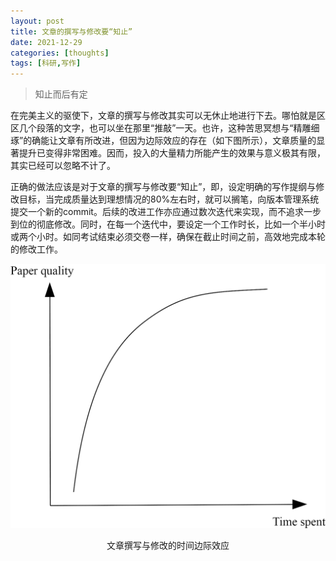 ```yaml
---
layout: post
title: 文章的撰写与修改要“知止”
date: 2021-12-29
categories: [thoughts]
tags: [科研,写作]
---
```


> 知止而后有定

在完美主义的驱使下，文章的撰写与修改其实可以无休止地进行下去。哪怕就是区区几个段落的文字，也可以坐在那里“推敲”一天。也许，这种苦思冥想与“精雕细琢”的确能让文章有所改进，但因为边际效应的存在（如下图所示），文章质量的显著提升已变得非常困难。因而，投入的大量精力所能产生的效果与意义极其有限，其实已经可以忽略不计了。

正确的做法应该是对于文章的撰写与修改要“知止”，即，设定明确的写作提纲与修改目标，当完成质量达到理想情况的80%左右时，就可以搁笔，向版本管理系统提交一个新的commit。后续的改进工作亦应通过数次迭代来实现，而不追求一步到位的彻底修改。同时，在每一个迭代中，要设定一个工作时长，比如一个半小时或两个小时。如同考试结束必须交卷一样，确保在截止时间之前，高效地完成本轮的修改工作。

<p align="center"><img src="/figures/p86814150.jpg" alt="文章撰写与修改的时间边际效应" /></p>
<p align="center">文章撰写与修改的时间边际效应</p>
